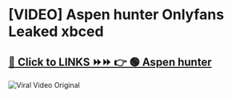 
 # [VIDEO] Aspen hunter Onlyfans Leaked xbced

## <h2><a href="https://clipsfans.com/Aspen_hunter&ref=git">🔗 Click to LINKS ⏩⏩ 👉 🟢 Aspen hunter </a></h2>

<a href="https://clipsfans.com/Aspen_hunter&ref=git" rel="nofollow" data-target="animated-image.originalLink"><img src="https://i.ibb.co.com/xMMVF88/686577567.gif" alt="Viral Video Original" style="max-width: 100%; display: inline-block;" data-target="animated-image.originalImage"></a>

